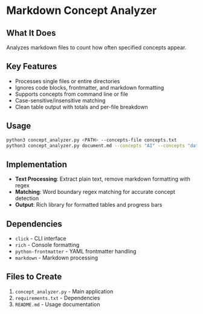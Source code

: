 # Markdown Concept Analyzer

## What It Does
Analyzes markdown files to count how often specified concepts appear.

## Key Features
- Processes single files or entire directories
- Ignores code blocks, frontmatter, and markdown formatting
- Supports concepts from command line or file
- Case-sensitive/insensitive matching
- Clean table output with totals and per-file breakdown

## Usage
```bash
python3 concept_analyzer.py <PATH> --concepts-file concepts.txt
python3 concept_analyzer.py document.md --concepts "AI" --concepts "data"
```

## Implementation
- **Text Processing**: Extract plain text, remove markdown formatting with regex
- **Matching**: Word boundary regex matching for accurate concept detection
- **Output**: Rich library for formatted tables and progress bars

## Dependencies
- `click` - CLI interface
- `rich` - Console formatting
- `python-frontmatter` - YAML frontmatter handling
- `markdown` - Markdown processing

## Files to Create
1. `concept_analyzer.py` - Main application
2. `requirements.txt` - Dependencies
3. `README.md` - Usage documentation
